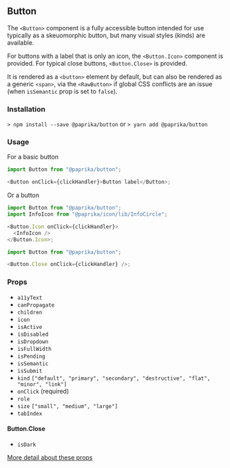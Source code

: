 ## Button

The `<Button>` component is a fully accessible button intended for use typically as a skeuomorphic button, but many visual styles (kinds) are available.

For buttons with a label that is only an icon, the `<Button.Icon>` component is provided. For typical close buttons, `<Button.Close>` is provided.

It is rendered as a `<button>` element by default, but can also be rendered as a generic `<span>`, via the `<RawButton>` if global CSS conflicts are an issue (when `isSemantic` prop is set to `false`).

### Installation

`> npm install --save @paprika/button`
or
`> yarn add @paprika/button`

### Usage

For a basic button

```js
import Button from "@paprika/button";

<Button onClick={clickHandler}>Button label</Button>;
```

Or a button

```js
import Button from "@paprika/button";
import InfoIcon from "@paprika/icon/lib/InfoCircle";

<Button.Icon onClick={clickHandler}>
  <InfoIcon />
</Button.Icon>;
```

```js
import Button from "@paprika/button";

<Button.Close onClick={clickHandler} />;
```

### Props

- `a11yText`
- `canPropagate`
- `children`
- `icon`
- `isActive`
- `isDisabled`
- `isDropdown`
- `isFullWidth`
- `isPending`
- `isSemantic`
- `isSubmit`
- `kind` `["default", "primary", "secondary", "destructive", "flat", "minor", "link"]`
- `onClick` (required)
- `role`
- `size` `["small", "medium", "large"]`
- `tabIndex`

#### Button.Close

- `isDark`

[More detail about these props](https://github.com/acl-services/paprika/blob/master/packages/Button/src/Button.js)
